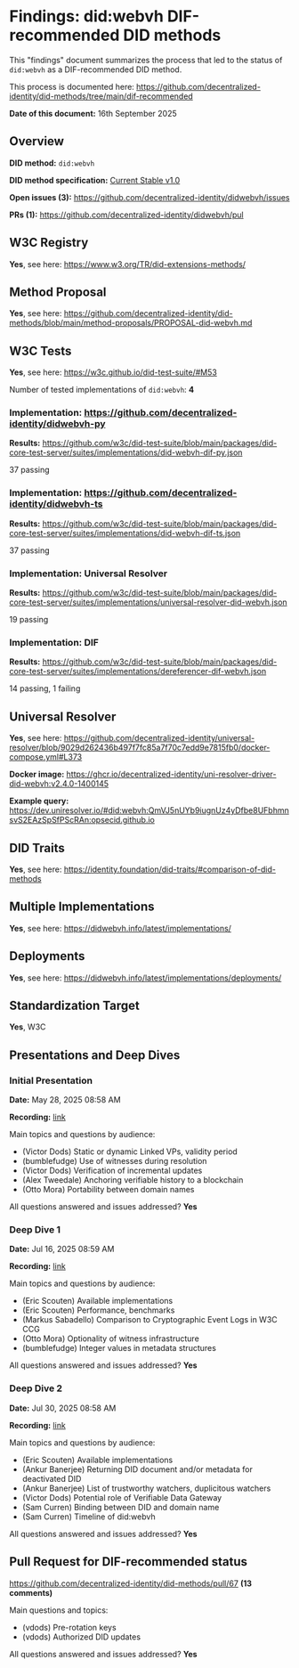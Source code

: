 # Findings: did:webvh DIF-recommended DID methods

This "findings" document summarizes the process that led to the status
of `did:webvh` as a DIF-recommended DID method.

This process is documented here: https://github.com/decentralized-identity/did-methods/tree/main/dif-recommended

**Date of this document:** 16th September 2025

## Overview

**DID method:** `did:webvh`

**DID method specification:** [Current Stable v1.0](https://identity.foundation/didwebvh/v1.0/)

**Open issues (3):** https://github.com/decentralized-identity/didwebvh/issues

**PRs (1):** https://github.com/decentralized-identity/didwebvh/pul

## W3C Registry

**Yes**, see here: https://www.w3.org/TR/did-extensions-methods/

## Method Proposal

**Yes**, see here: https://github.com/decentralized-identity/did-methods/blob/main/method-proposals/PROPOSAL-did-webvh.md

## W3C Tests

**Yes**, see here: https://w3c.github.io/did-test-suite/#M53

Number of tested implementations of `did:webvh`: **4**

### Implementation: https://github.com/decentralized-identity/didwebvh-py

**Results:** https://github.com/w3c/did-test-suite/blob/main/packages/did-core-test-server/suites/implementations/did-webvh-dif-py.json

37 passing

### Implementation: https://github.com/decentralized-identity/didwebvh-ts

**Results:** https://github.com/w3c/did-test-suite/blob/main/packages/did-core-test-server/suites/implementations/did-webvh-dif-ts.json

37 passing

### Implementation: Universal Resolver

**Results:** https://github.com/w3c/did-test-suite/blob/main/packages/did-core-test-server/suites/implementations/universal-resolver-did-webvh.json

19 passing

### Implementation: DIF

**Results:** https://github.com/w3c/did-test-suite/blob/main/packages/did-core-test-server/suites/implementations/dereferencer-dif-webvh.json

14 passing, 1 failing

## Universal Resolver

**Yes**, see here:
https://github.com/decentralized-identity/universal-resolver/blob/9029d262436b497f7fc85a7f70c7edd9e7815fb0/docker-compose.yml#L373

**Docker image:**
https://ghcr.io/decentralized-identity/uni-resolver-driver-did-webvh:v2.4.0-1400145

**Example query:**
https://dev.uniresolver.io/#did:webvh:QmVJ5nUYb9iugnUz4yDfbe8UFbhmnsvS2EAzSpSfPScRAn:opsecid.github.io

## DID Traits

**Yes**, see here:
https://identity.foundation/did-traits/#comparison-of-did-methods

## Multiple Implementations

**Yes**, see here:
https://didwebvh.info/latest/implementations/

## Deployments

**Yes**, see here:
https://didwebvh.info/latest/implementations/deployments/

## Standardization Target

**Yes**, W3C

## Presentations and Deep Dives

### Initial Presentation

**Date:** May 28, 2025 08:58 AM

**Recording:** [link](https://us02web.zoom.us/rec/share/AJ5AINNqN0mc-gDtSsKPjgyknBjXViRsVpXklZFcC4vObcrRxAoXQ3c9kCRkmEKA.ZAK46kp3nq77dWIm)

Main topics and questions by audience:
- (Victor Dods) Static or dynamic Linked VPs, validity period
- (bumblefudge) Use of witnesses during resolution
- (Victor Dods) Verification of incremental updates
- (Alex Tweedale) Anchoring verifiable history to a blockchain
- (Otto Mora) Portability between domain names

All questions answered and issues addressed? **Yes**

### Deep Dive 1

**Date:** Jul 16, 2025 08:59 AM

**Recording:** [link](https://us02web.zoom.us/rec/share/6GhsVQ6VCIQiM5YyqkeAr4zg9RxcfxriKSi3tqQp5v0nad7Gdp52uXe5Pm3B26nz.SdHHNRMZJJcWmzZn)

Main topics and questions by audience:
- (Eric Scouten) Available implementations
- (Eric Scouten) Performance, benchmarks
- (Markus Sabadello) Comparison to Cryptographic Event Logs in W3C CCG
- (Otto Mora) Optionality of witness infrastructure
- (bumblefudge) Integer values in metadata structures

All questions answered and issues addressed? **Yes**

### Deep Dive 2

**Date:** Jul 30, 2025 08:58 AM

**Recording:** [link](https://us02web.zoom.us/rec/share/lfV6HHLI9JrbIihvji3aChwKMzpKNuAYstXwHjcAAXbBI6pt1e1GTGheEY-vR0G6.xRejirZnUaAxQB3_)

Main topics and questions by audience:
- (Eric Scouten) Available implementations
- (Ankur Banerjee) Returning DID document and/or metadata for deactivated DID
- (Ankur Banerjee) List of trustworthy watchers, duplicitous watchers
- (Victor Dods) Potential role of Verifiable Data Gateway
- (Sam Curren) Binding between DID and domain name
- (Sam Curren) Timeline of did:webvh

All questions answered and issues addressed? **Yes**

## Pull Request for DIF-recommended status

https://github.com/decentralized-identity/did-methods/pull/67 **(13 comments)**

Main questions and topics:
- (vdods) Pre-rotation keys
- (vdods) Authorized DID updates

All questions answered and issues addressed? **Yes**
